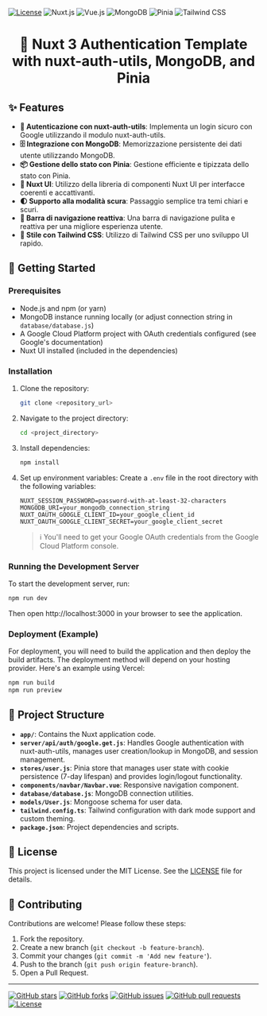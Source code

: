 [![License][license-src]][license-href]
![Nuxt.js](https://img.shields.io/badge/Nuxt.js-35495E?style=for-the-badge&logo=nuxt.js&logoColor=white)
![Vue.js](https://img.shields.io/badge/Vue.js-4FC08D?style=for-the-badge&logo=vuedotjs&logoColor=fff)
![MongoDB](https://img.shields.io/badge/MongoDB-47A248?style=for-the-badge&logo=mongodb&logoColor=white)
![Pinia](https://img.shields.io/badge/Pinia-FFD700?style=for-the-badge&logo=pinia&logoColor=black)
![Tailwind CSS](https://img.shields.io/badge/Tailwind_CSS-38B2AC?style=for-the-badge&logo=tailwind-css&logoColor=white)
<div align="center">

# 🔐 Nuxt 3 Authentication Template with nuxt-auth-utils, MongoDB, and Pinia

</div>

## ✨ Features

- **🔑 Autenticazione con nuxt-auth-utils**: Implementa un login sicuro con Google utilizzando il modulo nuxt-auth-utils.
- **🗄️ Integrazione con MongoDB**: Memorizzazione persistente dei dati utente utilizzando MongoDB.
- **📦 Gestione dello stato con Pinia**: Gestione efficiente e tipizzata dello stato con Pinia.
- **🧩 Nuxt UI**: Utilizzo della libreria di componenti Nuxt UI per interfacce coerenti e accattivanti.
- **🌓 Supporto alla modalità scura**: Passaggio semplice tra temi chiari e scuri.
- **📱 Barra di navigazione reattiva**: Una barra di navigazione pulita e reattiva per una migliore esperienza utente.
- **🎨 Stile con Tailwind CSS**: Utilizzo di Tailwind CSS per uno sviluppo UI rapido.


## 🚀 Getting Started

### Prerequisites
* Node.js and npm (or yarn)
* MongoDB instance running locally (or adjust connection string in `database/database.js`)
* A Google Cloud Platform project with OAuth credentials configured (see Google's documentation)
* Nuxt UI installed (included in the dependencies)

### Installation
1. Clone the repository:
   ```bash
   git clone <repository_url>
   ```
2. Navigate to the project directory:
   ```bash
   cd <project_directory>
   ```
3. Install dependencies:
   ```bash
   npm install
   ```
4. Set up environment variables: Create a `.env` file in the root directory with the following variables:
   ```env
   NUXT_SESSION_PASSWORD=password-with-at-least-32-characters
   MONGODB_URI=your_mongodb_connection_string
   NUXT_OAUTH_GOOGLE_CLIENT_ID=your_google_client_id
   NUXT_OAUTH_GOOGLE_CLIENT_SECRET=your_google_client_secret
   ```
   > ℹ️ You'll need to get your Google OAuth credentials from the Google Cloud Platform console.

### Running the Development Server

To start the development server, run:

```bash
npm run dev
```

Then open http://localhost:3000 in your browser to see the application.

### Deployment (Example)
For deployment, you will need to build the application and then deploy the build artifacts. The deployment method will depend on your hosting provider. Here's an example using Vercel:

```bash
npm run build
npm run preview
```

## 📂 Project Structure

- **`app/`**: Contains the Nuxt application code.
- **`server/api/auth/google.get.js`**: Handles Google authentication with nuxt-auth-utils, manages user creation/lookup in MongoDB, and session management.
- **`stores/user.js`**: Pinia store that manages user state with cookie persistence (7-day lifespan) and provides login/logout functionality.
- **`components/navbar/Navbar.vue`**: Responsive navigation component.
- **`database/database.js`**: MongoDB connection utilities.
- **`models/User.js`**: Mongoose schema for user data.
- **`tailwind.config.ts`**: Tailwind configuration with dark mode support and custom theming.
- **`package.json`**: Project dependencies and scripts.

## 📝 License

This project is licensed under the MIT License. See the [LICENSE](https://github.com/IlComp20/Nuxt-Auth-Utils-MongoDB-Pinia/blob/main/LICENSE) file for details.


## 🤝 Contributing

Contributions are welcome! Please follow these steps:

1. Fork the repository.
2. Create a new branch (`git checkout -b feature-branch`).
3. Commit your changes (`git commit -m 'Add new feature'`).
4. Push to the branch (`git push origin feature-branch`).
5. Open a Pull Request.

---

[![GitHub stars](https://img.shields.io/github/stars/IlComp20/Nuxt-Auth-Utils-MongoDB-Pinia?style=social)](https://github.com/IlComp20/Nuxt-Auth-Utils-MongoDB-Pinia/stargazers)
[![GitHub forks](https://img.shields.io/github/forks/IlComp20/Nuxt-Auth-Utils-MongoDB-Pinia?style=social)](https://github.com/IlComp20/Nuxt-Auth-Utils-MongoDB-Pinia/network/members)
[![GitHub issues](https://img.shields.io/github/issues/IlComp20/Nuxt-Auth-Utils-MongoDB-Pinia)](https://github.com/IlComp20/Nuxt-Auth-Utils-MongoDB-Pinia/issues)
[![GitHub pull requests](https://img.shields.io/github/issues-pr/IlComp20/Nuxt-Auth-Utils-MongoDB-Pinia)](https://github.com/IlComp20/Nuxt-Auth-Utils-MongoDB-Pinia/pulls)
[![License](https://img.shields.io/github/license/IlComp20/Nuxt-Auth-Utils-MongoDB-Pinia)](https://github.com/IlComp20/Nuxt-Auth-Utils-MongoDB-Pinia/blob/main/LICENSE)


<!-- Badges -->
[license-src]: https://img.shields.io/badge/License-MIT-blue.svg?style=for-the-badge
[license-href]: https://github.com/IlComp20/Nuxt-Auth-Utils-MongoDB-Pinia/blob/main/LICENSE